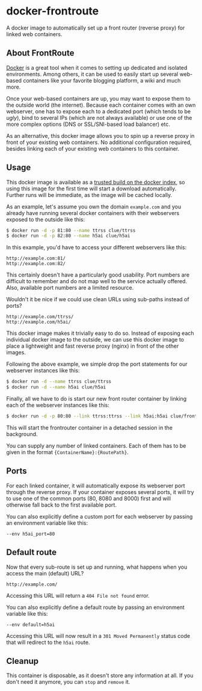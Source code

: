 # docker-frontroute

A docker image to automatically set up a front router (reverse proxy) for linked web containers.

## About FrontRoute

[Docker](https://www.docker.io) is a great tool when it comes to setting up dedicated and isolated environments.
Among others, it can be used to easily start up several web-based containers like your favorite blogging platform,
a wiki and much more.

Once your web-based containers are up, you may want to expose them to the outside world (the internet).
Because each container comes with an own webserver, one has to expose each to a dedicated port (which tends to be *ugly*),
bind to several IPs (which are not always available) or use one of the more complex options (DNS or SSL/SNI-based load balancer) etc.

As an alternative, this docker image allows you to spin up a reverse proxy in front of your existing web containers.
No additional configuration required, besides linking each of your existing web containers to this container.

## Usage

This docker image is available as a [trusted build on the docker index](https://index.docker.io/u/clue/frontroute/),
so using this image for the first time will start a download automatically.
Further runs will be immediate, as the image will be cached locally.

As an example, let's assume you own the domain `example.com` and you already have running several docker containers
with their webservers exposed to the outside like this:

```bash
$ docker run -d -p 81:80 --name ttrss clue/ttrss
$ docker run -d -p 82:80 --name h5ai clue/h5ai
```

In this example, you'd have to access your different webservers like this:

```
http://example.com:81/
http://example.com:82/
```

This certainly doesn't have a particularly good usability.
Port numbers are difficult to remember and do not map well to the service actually offered.
Also, available port numbers are a limited resource.

Wouldn't it be nice if we could use clean URLs using sub-paths instead of ports?

```
http://example.com/ttrss/
http://example.com/h5ai/
```

This docker image makes it trivially easy to do so.
Instead of exposing each individual docker image to the outside,
we can use this docker image to place a lightweight and fast reverse proxy (nginx) in front of the other images.

Following the above example, we simple drop the port statements for our webserver instances like this:

```bash
$ docker run -d --name ttrss clue/ttrss
$ docker run -d --name h5ai clue/h5ai
```

Finally, all we have to do is start our new front router container by linking each of the webserver instances like this:

```bash
$ docker run -d -p 80:80 --link ttrss:ttrss --link h5ai:h5ai clue/frontroute
```

This will start the frontrouter container in a detached session in the background.

You can supply any number of linked containers. Each of them has to be given in the format `{ContainerName}:{RoutePath}`.

## Ports

For each linked container, it will automatically expose its webserver port through the reverse proxy.
If your container exposes several ports, it will try to use one of the common ports (80, 8080 and 8000) first and
will otherwise fall back to the first available port.

You can also explicitly define a custom port for each webserver by passing an environment variable like this:

```
--env h5ai_port=80
```

## Default route

Now that every sub-route is set up and running, what happens when you access the main (default) URL?

```
http://example.com/
```

Accessing this URL will return a `404 File not found` error.

You can also explicitly define a default route by passing an environment variable like this:

```
--env default=h5ai
```

Accessing this URL will now result in a `301 Moved Permanently` status code that will redirect to the `h5ai` route.

## Cleanup

This container is disposable, as it doesn't store any information at all.
If you don't need it anymore, you can `stop` and `remove` it.
